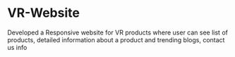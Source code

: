 # VR-Website
Developed a Responsive website for VR products where user can see list of products, detailed information about a product and trending blogs, contact us info
